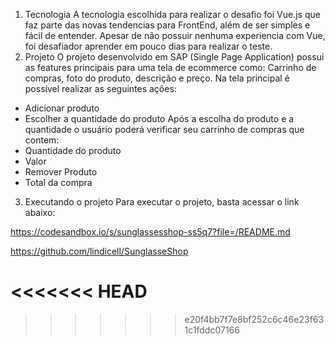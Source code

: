 

1. Tecnologia
   A tecnologia escolhida para realizar o desafio foi Vue.js que faz parte das novas tendencias para FrontEnd, além de ser simples e fácil de entender.
   Apesar de não possuir nenhuma experiencia com Vue, foi desafiador aprender em pouco dias para realizar o teste.
2. Projeto
   O projeto desenvolvido em SAP (Single Page Application) possui as features principais para uma tela de ecommerce como: Carrinho de compras, foto do produto, descrição e preço.
   Na tela principal é possível realizar as seguintes ações:

- Adicionar produto
- Escolher a quantidade do produto
  Após a escolha do produto e a quantidade o usuário poderá verificar seu carrinho de compras que contem:
- Quantidade do produto
- Valor
- Remover Produto
- Total da compra

3. Executando o projeto
   Para executar o projeto, basta acessar o link abaixo:

https://codesandbox.io/s/sunglassesshop-ss5q7?file=/README.md

https://github.com/lindicell/SunglasseShop

<<<<<<< HEAD
=======

>>>>>>> e20f4bb7f7e8bf252c6c46e23f631c1fddc07166
